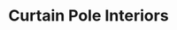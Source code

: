 ---
title: "Curtain Pole Interiors"
url: /glastonbury/curtain-pole-interiors/
shop: interior decoration
---
